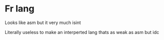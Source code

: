 
# Fr lang

Looks like asm but it very much isint

Literally useless to make an interperted lang thats as weak as asm but idc
